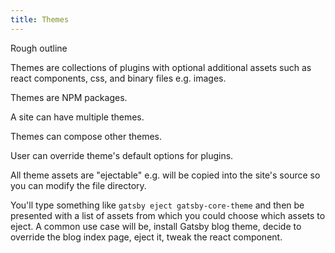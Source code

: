 ```yaml
---
title: Themes
---
```


Rough outline

Themes are collections of plugins with optional additional assets such
as react components, css, and binary files e.g. images.

Themes are NPM packages.

A site can have multiple themes.

Themes can compose other themes.

User can override theme's default options for plugins.

All theme assets are "ejectable" e.g. will be copied into the site's
source so you can modify the file directory.

You'll type something like `gatsby eject gatsby-core-theme` and then be
presented with a list of assets from which you could choose which assets
to eject. A common use case will be, install Gatsby blog theme, decide
to override the blog index page, eject it, tweak the react component.
